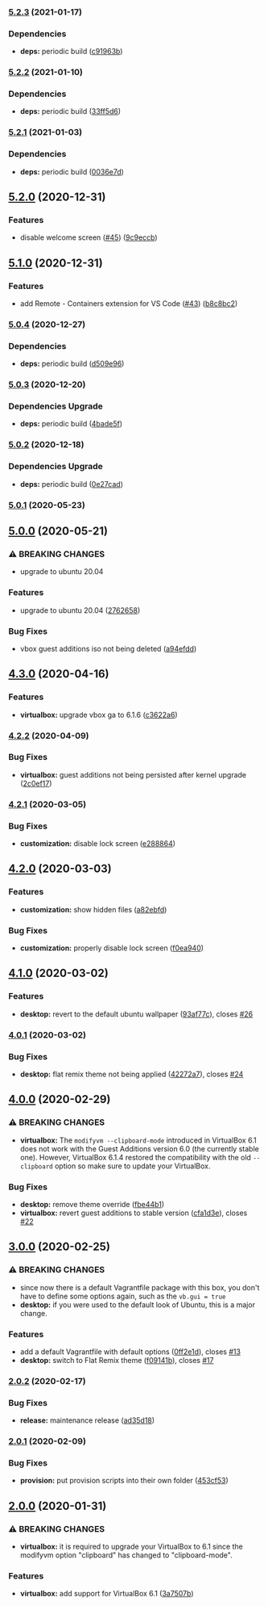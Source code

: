 ### [5.2.3](https://github.com/felipecassiors/dev-ubuntu-20.04/compare/v5.2.2...v5.2.3) (2021-01-17)


### Dependencies

* **deps:** periodic build ([c91963b](https://github.com/felipecassiors/dev-ubuntu-20.04/commit/c91963b3f42cfc0e5b3a2a07be6f334f12f6e82f))

### [5.2.2](https://github.com/felipecassiors/dev-ubuntu-20.04/compare/v5.2.1...v5.2.2) (2021-01-10)


### Dependencies

* **deps:** periodic build ([33ff5d6](https://github.com/felipecassiors/dev-ubuntu-20.04/commit/33ff5d6826f315e03e9abd536c6ca3d093cdccd8))

### [5.2.1](https://github.com/felipecassiors/dev-ubuntu-20.04/compare/v5.2.0...v5.2.1) (2021-01-03)


### Dependencies

* **deps:** periodic build ([0036e7d](https://github.com/felipecassiors/dev-ubuntu-20.04/commit/0036e7d052cd69f8a086bf801023cba01407d1e6))

## [5.2.0](https://github.com/felipecassiors/dev-ubuntu-20.04/compare/v5.1.0...v5.2.0) (2020-12-31)


### Features

* disable welcome screen ([#45](https://github.com/felipecassiors/dev-ubuntu-20.04/issues/45)) ([9c9eccb](https://github.com/felipecassiors/dev-ubuntu-20.04/commit/9c9eccbee1ca182f27486200ceb9aa98bac48cdb))

## [5.1.0](https://github.com/felipecassiors/dev-ubuntu-20.04/compare/v5.0.4...v5.1.0) (2020-12-31)


### Features

* add Remote - Containers extension for VS Code ([#43](https://github.com/felipecassiors/dev-ubuntu-20.04/issues/43)) ([b8c8bc2](https://github.com/felipecassiors/dev-ubuntu-20.04/commit/b8c8bc29e5252d761120dca4f08758695cccb6ea))

### [5.0.4](https://github.com/felipecassiors/dev-ubuntu-20.04/compare/v5.0.3...v5.0.4) (2020-12-27)


### Dependencies

* **deps:** periodic build ([d509e96](https://github.com/felipecassiors/dev-ubuntu-20.04/commit/d509e966ab4ce301bc48c16ac0cb110a88ce8e50))

### [5.0.3](https://github.com/felipecassiors/dev-ubuntu-20.04/compare/v5.0.2...v5.0.3) (2020-12-20)


### Dependencies Upgrade

* **deps:** periodic build ([4bade5f](https://github.com/felipecassiors/dev-ubuntu-20.04/commit/4bade5f7c39a1a62ce65bbc1aadeb07a12f1792e))

### [5.0.2](https://github.com/felipecassiors/dev-ubuntu-20.04/compare/v5.0.1...v5.0.2) (2020-12-18)


### Dependencies Upgrade

* **deps:** periodic build ([0e27cad](https://github.com/felipecassiors/dev-ubuntu-20.04/commit/0e27cad4aaaf9c139c38f9e99faeb156107e14bd))

### [5.0.1](https://github.com/felipecassiors/dev-ubuntu-20.04/compare/v5.0.0...v5.0.1) (2020-05-23)

## [5.0.0](https://github.com/felipecassiors/dev-ubuntu-20.04/compare/v4.3.0...v5.0.0) (2020-05-21)


### ⚠ BREAKING CHANGES

* upgrade to ubuntu 20.04

### Features

* upgrade to ubuntu 20.04 ([2762658](https://github.com/felipecassiors/dev-ubuntu-20.04/commit/2762658cc28220ea4a098a358f75551c04bfe853))


### Bug Fixes

* vbox guest additions iso not being deleted ([a94efdd](https://github.com/felipecassiors/dev-ubuntu-20.04/commit/a94efdd69d5140902aca04fe54272d610cbc8cee))

## [4.3.0](https://github.com/felipecassiors/ubuntu1804-4dev/compare/v4.2.2...v4.3.0) (2020-04-16)


### Features

* **virtualbox:** upgrade vbox ga to 6.1.6 ([c3622a6](https://github.com/felipecassiors/ubuntu1804-4dev/commit/c3622a64fec76061c4eac7b5be4d26521f65c93e))

### [4.2.2](https://github.com/felipecassiors/ubuntu1804-4dev/compare/v4.2.1...v4.2.2) (2020-04-09)


### Bug Fixes

* **virtualbox:** guest additions not being persisted after kernel upgrade ([2c0ef17](https://github.com/felipecassiors/ubuntu1804-4dev/commit/2c0ef17ffb2d0174d33b19d679f5464cb9668338))

### [4.2.1](https://github.com/felipecassiors/ubuntu1804-4dev/compare/v4.2.0...v4.2.1) (2020-03-05)


### Bug Fixes

* **customization:** disable lock screen ([e288864](https://github.com/felipecassiors/ubuntu1804-4dev/commit/e28886424d6725e44ad4b514800eee54977a0ce8))

## [4.2.0](https://github.com/felipecassiors/ubuntu1804-4dev/compare/v4.1.0...v4.2.0) (2020-03-03)


### Features

* **customization:** show hidden files ([a82ebfd](https://github.com/felipecassiors/ubuntu1804-4dev/commit/a82ebfdecea47e0be8cae9b093457488ab055968))


### Bug Fixes

* **customization:** properly disable lock screen ([f0ea940](https://github.com/felipecassiors/ubuntu1804-4dev/commit/f0ea940e27fd5c85da6d97e1e411ca42da1c924e))

## [4.1.0](https://github.com/felipecassiors/ubuntu1804-4dev/compare/v4.0.1...v4.1.0) (2020-03-02)


### Features

* **desktop:** revert to the default ubuntu wallpaper ([93af77c](https://github.com/felipecassiors/ubuntu1804-4dev/commit/93af77ca3b1b001a4c1ded4eb85e5f71468bf459)), closes [#26](https://github.com/felipecassiors/ubuntu1804-4dev/issues/26)

### [4.0.1](https://github.com/felipecassiors/ubuntu1804-4dev/compare/v4.0.0...v4.0.1) (2020-03-02)


### Bug Fixes

* **desktop:** flat remix theme not being applied ([42272a7](https://github.com/felipecassiors/ubuntu1804-4dev/commit/42272a734f2bf00516611c653d306d58ad5f48fd)), closes [#24](https://github.com/felipecassiors/ubuntu1804-4dev/issues/24)

## [4.0.0](https://github.com/felipecassiors/ubuntu1804-4dev/compare/v3.0.0...v4.0.0) (2020-02-29)


### ⚠ BREAKING CHANGES

* **virtualbox:** The `modifyvm --clipboard-mode` introduced in VirtualBox 6.1 does not work with the
Guest Additions version 6.0 (the currently stable one). However, VirtualBox 6.1.4 restored the
compatibility with the old `--clipboard` option so make sure to update your VirtualBox.

### Bug Fixes

* **desktop:** remove theme override ([fbe44b1](https://github.com/felipecassiors/ubuntu1804-4dev/commit/fbe44b12d92686ead3c9c497196ab57358d3b8eb))
* **virtualbox:** revert guest additions to stable version ([cfa1d3e](https://github.com/felipecassiors/ubuntu1804-4dev/commit/cfa1d3ec60c4823eed1718d3689c88277a3e2ce4)), closes [#22](https://github.com/felipecassiors/ubuntu1804-4dev/issues/22)

## [3.0.0](https://github.com/felipecassiors/ubuntu1804-4dev/compare/v2.0.2...v3.0.0) (2020-02-25)


### ⚠ BREAKING CHANGES

* since now there is a default Vagrantfile package with this box, you don't have to define some options again, such as the `vb.gui = true`
* **desktop:** if you were used to the default look of Ubuntu, this is a major change.

### Features

* add a default Vagrantfile with default options ([0ff2e1d](https://github.com/felipecassiors/ubuntu1804-4dev/commit/0ff2e1dd931332fbfd1ff14a36987ac39f9f5d52)), closes [#13](https://github.com/felipecassiors/ubuntu1804-4dev/issues/13)
* **desktop:** switch to Flat Remix theme ([f09141b](https://github.com/felipecassiors/ubuntu1804-4dev/commit/f09141bfd9e73e4df1337e32518affdc3cc0d65b)), closes [#17](https://github.com/felipecassiors/ubuntu1804-4dev/issues/17)

### [2.0.2](https://github.com/felipecassiors/ubuntu1804-4dev/compare/v2.0.1...v2.0.2) (2020-02-17)


### Bug Fixes

* **release:** maintenance release ([ad35d18](https://github.com/felipecassiors/ubuntu1804-4dev/commit/ad35d18b1d84daec0f1ae344cfd3d3d623cbbb8b))

### [2.0.1](https://github.com/felipecassiors/ubuntu1804-4dev/compare/v2.0.0...v2.0.1) (2020-02-09)


### Bug Fixes

* **provision:** put provision scripts into their own folder ([453cf53](https://github.com/felipecassiors/ubuntu1804-4dev/commit/453cf53fde8bf9a4e25e9419faabf6e0cd737125))

## [2.0.0](https://github.com/felipecassiors/ubuntu1804-4dev/compare/v1.0.13...v2.0.0) (2020-01-31)


### ⚠ BREAKING CHANGES

* **virtualbox:** it is required to upgrade your VirtualBox to 6.1 since
the modifyvm option "clipboard" has changed to "clipboard-mode".

### Features

* **virtualbox:** add support for VirtualBox 6.1 ([3a7507b](https://github.com/felipecassiors/ubuntu1804-4dev/commit/3a7507bca6b8675db090b17e25db12c262147783))
